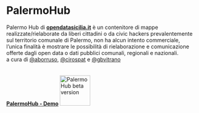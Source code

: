 # PalermoHub
Palermo Hub di [**opendatasicilia.it**](http://opendatasicilia.it/) è un contenitore di mappe realizzate/rielaborate da liberi cittadini o da civic hackers prevalentemente sul territorio comunale di Palermo, non ha alcun intento commerciale, l’unica finalità è mostrare le possibilità di rielaborazione e comunicazione offerte dagli open data o dati pubblici comunali, regionali e nazionali. <br> a cura di
[@aborruso](https://twitter.com/aborruso), [@cirospat](https://twitter.com/cirospat) e [@gbvitrano](https://twitter.com/gbvitrano) <br> <br> <br>
[**PalermoHub - Demo**](https://siciliahub.github.io/palermohub/index.html/) <a href="https://siciliahub.github.io/palermohub/index.html/"><img width="80" src="https://siciliahub.github.io/palermohub/legend/beta.png" Title=" PalermoHub beta version" /></a>





